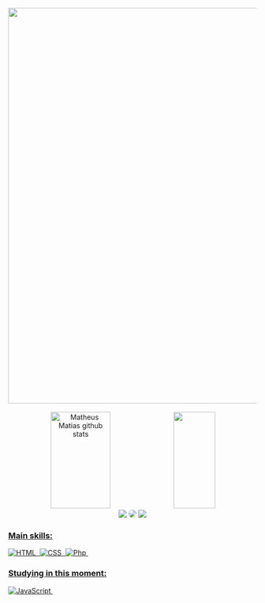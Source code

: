 <!-- <img width=100% src="https://capsule-render.vercel.app/api?type=waving&color=2e5575&height=120&section=header"/>
 -->
<!-- [![Typing SVG](https://readme-typing-svg.herokuapp.com/?color=4279a6&size=35&center=true&vCenter=true&width=1000&lines=Olá,+Meu+nome+é+Matheus+Matias;Tenho+21+anos;Sou+brasileiro;E+curso+DSM+pela+Fatec;Seja+bem+vindo!+:%29)](https://git.io/typing-svg)
 -->
<br>

<!--  
[![Ashutosh's github activity graph](https://github-readme-activity-graph.cyclic.app/graph?username=matheusoms&bg_color=0d1117&color=095c4e&line=095c4e&point=b28dff&area=true&hide_border=true)](https://github.com/ashutosh00710/github-readme-activity-graph)
-->

<div align="center">
  <a href="https://stats.hyochan.dev"><img src="https://stats.hyochan.dev/api/github-stats?login=matheusoms" width="800" /></a>
 </div>
 
 <br>
 
<div align="center">  
  <img width="49%" height="195px" src="https://github-readme-stats.vercel.app/api?username=matheusoms&show_icons=true&count_private=true&hide_border=true&title_color=4279a6&icon_color=4279a6&text_color=FFFFFF&bg_color=0d1117" alt="Matheus Matias github stats" /> 
  <img width="41%" height="195px" src="https://github-readme-stats.vercel.app/api/top-langs/?username=matheusoms&layout=compact&hide_border=true&title_color=4279a6&text_color=FFFFFF&bg_color=0d1117" />
</div>

<div align="center"> 
<a href = "mailto:cmp.1a.mathmatiasjr1@gmail.com"> <img src="https://img.shields.io/badge/-Gmail-%23333?style=for-the-badge&logo=gmail&logoColor=white" target="_blank"></a>
<a href="https://www.linkedin.com/in/matheus-matias-719440231/" target="_blank"><img src="https://img.shields.io/badge/-LinkedIn-%230077B5?style=for-the-badge&logo=linkedin&logoColor=white" style="border-radius: 30px" target="_blank"></a> 
<a href="https://www.instagram.com/matheus.oms/" target="_blank"><img src="https://img.shields.io/badge/-Instagram-%23E4405F?style=for-the-badge&logo=instagram&logoColor=white"</a>
 </div>
 
 ### Main skills:
![HTML](https://img.shields.io/badge/-HTML-0D1117?style=for-the-badge&logo=html5&labelColor=0D1117)&nbsp;
![CSS](https://img.shields.io/badge/-CSS-0D1117?style=for-the-badge&logo=CSS3&logoColor=1572B6&labelColor=0D1117)&nbsp;
![Php](https://img.shields.io/badge/-php-0D1117?style=for-the-badge&logo=php&logoColor=purple&labelColor=0D1117)&nbsp; 

### Studying in this moment:
![JavaScript](https://img.shields.io/badge/-JavaScript-0D1117?style=for-the-badge&logo=javascript&labelColor=0D1117&textColor=0D1117)&nbsp;

<!-- ![Snake animation](https://github.com/matheusoms/matheusoms/blob/output/github-contribution-grid-snake.svg)
  
 <img width=100% src="https://capsule-render.vercel.app/api?type=waving&color=2e5575&height=120&section=footer"/>
 -->
